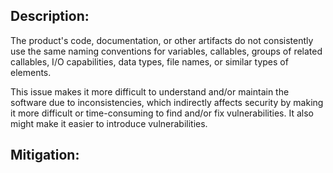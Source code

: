 ## Description:

The product's code, documentation, or other artifacts do not consistently use the same naming conventions for variables, callables, groups of related callables, I/O capabilities, data types, file names, or similar types of elements.

This issue makes it more difficult to understand and/or maintain the software due to inconsistencies, which indirectly affects security by making it more difficult or time-consuming to find and/or fix vulnerabilities. It also might make it easier to introduce vulnerabilities.

## Mitigation:
